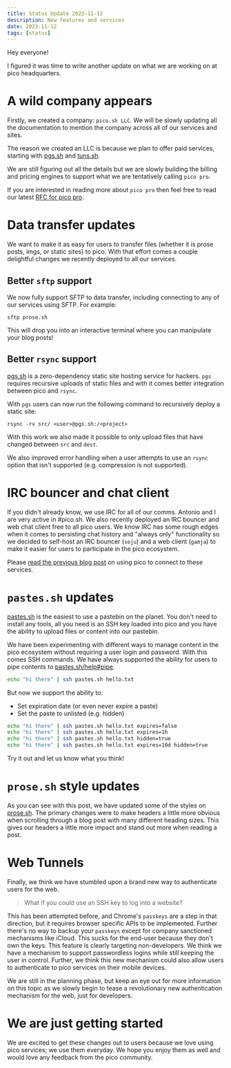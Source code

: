 ```yaml
---
title: Status Update 2023-11-12
description: New features and services
date: 2023-11-12
tags: [status]
---
```


Hey everyone!

I figured it was time to write another update on what we are working on at pico
headquarters.

# A wild company appears

Firstly, we created a company: `pico.sh LLC`. We will be slowly updating all the
documentation to mention the company across all of our services and sites.

The reason we created an LLC is because we plan to offer paid services, starting
with [pgs.sh](https://pgs.sh) and [tuns.sh](https://tuns.sh).

We are still figuring out all the details but we are slowly building the billing
and pricing engines to support what we are tentatively calling `pico pro`.

If you are interested in reading more about `pico pro` then feel free to read
our latest [RFC for pico pro](/rfc-pico-pro-2023-11-06).

# Data transfer updates

We want to make it as easy for users to transfer files (whether it is prose
posts, imgs, or static sites) to pico. With that effort comes a couple
delightful changes we recently deployed to all our services.

## Better `sftp` support

We now fully support SFTP to data transfer, including connecting to any of our
services using SFTP. For example:

```
sftp prose.sh
```

This will drop you into an interactive terminal where you can manipulate your
blog posts!

## Better `rsync` support

[pgs.sh](https://pgs.sh) is a zero-dependency static site hosting service for
hackers. `pgs` requires recursive uploads of static files and with it comes
better integration between pico and `rsync`.

With `pgs` users can now run the following command to recursively deploy a
static site:

```
rsync -rv src/ <user>@pgs.sh:/<project>
```

With this work we also made it possible to only upload files that have changed
between `src` and `dest`.

We also improved error handling when a user attempts to use an `rsync` option
that isn't supported (e.g. compression is not supported).

# IRC bouncer and chat client

If you didn't already know, we use IRC for all of our comms. Antonio and I are
very active in #pico.sh. We also recently deployed an IRC bouncer and web chat
client free to all pico users. We know IRC has some rough edges when it comes to
persisting chat history and "always only" functionality so we decided to
self-host an IRC bouncer (`soju`) and a web client (`gamja`) to make it easier
for users to participate in the pico ecosystem.

Please [read the previous blog post](/pico-bouncer-and-web-client) on using pico
to connect to these services.

# `pastes.sh` updates

[pastes.sh](https://pastes.sh) is the easiest to use a pastebin on the planet.
You don't need to install any tools, all you need is an SSH key loaded into pico
and you have the ability to upload files or content into our pastebin.

We have been experimenting with different ways to manage content in the pico
ecosystem without requiring a user login and password. With this comes SSH
commands. We have always supported the ability for users to pipe contents to
[pastes.sh/help#pipe](https://pastes.sh/help#pipe).

```bash
echo "hi there" | ssh pastes.sh hello.txt
```

But now we support the ability to:

- Set expiration date (or even never expire a paste)
- Set the paste to unlisted (e.g. hidden)

```bash
echo "hi there" | ssh pastes.sh hello.txt expires=false
echo "hi there" | ssh pastes.sh hello.txt expires=1h
echo "hi there" | ssh pastes.sh hello.txt hidden=true
echo "hi there" | ssh pastes.sh hello.txt expires=10d hidden=true
```

Try it out and let us know what you think!

# `prose.sh` style updates

As you can see with this post, we have updated some of the styles on
[prose.sh](https://prose.sh). The primary changes were to make headers a little
more obvious when scrolling through a blog post with many different heading
sizes. This gives our headers a little more impact and stand out more when
reading a post.

# Web Tunnels

Finally, we think we have stumbled upon a brand new way to authenticate users
for the web.

> What if you could use an SSH key to log into a website?

This has been attempted before, and Chrome's `passkeys` are a step in that
direction, but it requires browser specific APIs to be implemented. Further
there's no way to backup your `passkeys` except for company sanctioned
mechanisms like iCloud. This sucks for the end-user because they don't own the
keys. This feature is clearly targeting non-developers. We think we have a
mechanism to support passwordless logins while still keeping the user in
control. Further, we think this new mechanism could also allow users to
authenticate to pico services on their mobile devices.

We are still in the planning phase, but keep an eye out for more information on
this topic as we slowly begin to tease a revolutionary new authentication
mechanism for the web, just for developers.

# We are just getting started

We are excited to get these changes out to users because we love using pico
services; we use them everyday. We hope you enjoy them as well and would love
any feedback from the pico community.
